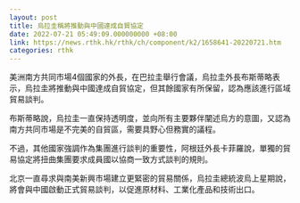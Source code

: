 ```yaml
---
layout: post
title: 烏拉圭稱將推動與中國達成自貿協定
date: 2022-07-21 05:49:09.000000000 +08:00
link: https://news.rthk.hk/rthk/ch/component/k2/1658641-20220721.htm
categories: rthk
---
```


美洲南方共同市場4個國家的外長，在巴拉圭舉行會議，烏拉圭外長布斯蒂略表示，烏拉圭將推動與中國達成自貿協定，但其餘國家有所保留，認為應該進行區域貿易談判。

布斯蒂略說，烏拉圭一直保持透明度，並向所有主要夥伴闡述烏方的意圖，又認為南方共同市場是不完美的自貿區，需要具野心但務實的議程。

不過，其他國家強調作為集團進行談判的重要性，阿根廷外長卡菲羅說，單獨的貿易協定將扭曲集團要求成員國以協商一致方式談判的規則。

北京一直尋求與南美新興市場建立更緊密的貿易關係，烏拉圭總統波烏上星期說，將會與中國啟動正式貿易談判，以促進原材料、工業化產品和技術出口。

